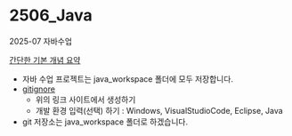 # 2506_Java
2025-07 자바수업

[간단한 기본 개념 요약](https://github.com/kimsewhee/classTest/tree/main/docs)

* 자바 수업 프로젝트는 java_workspace 폴더에 모두 저장합니다.
* [gitignore](https://www.toptal.com/developers/gitignore/)
  - 위의 링크 사이트에서 생성하기
  - 개발 환경 입력(선택) 하기 : Windows, VisualStudioCode, Eclipse, Java
* git 저장소는 java_workspace 폴더로 하겠습니다.

